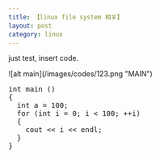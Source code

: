 ```yaml
---
title: 【linux file system 相关】
layout: post
category: linux
---
```

<p>  just test, insert code. </p>
![alt main](/images/codes/123.png "MAIN")

<script src="https://google-code-prettify.googlecode.com/svn/loader/run_prettify.js?lang=cc&skin=sunburst"></script>
<pre class="prettyprint">
int main ()
{
  int a = 100;
  for (int i = 0; i < 100; ++i)
  {
    cout << i << endl;
  }
}
</pre>
